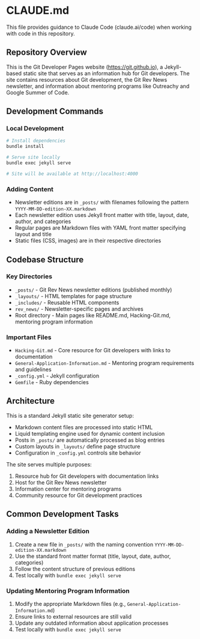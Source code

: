# CLAUDE.md

This file provides guidance to Claude Code (claude.ai/code) when working with code in this repository.

## Repository Overview

This is the Git Developer Pages website (https://git.github.io), a Jekyll-based static site that serves as an information hub for Git developers. The site contains resources about Git development, the Git Rev News newsletter, and information about mentoring programs like Outreachy and Google Summer of Code.

## Development Commands

### Local Development
```bash
# Install dependencies
bundle install

# Serve site locally
bundle exec jekyll serve

# Site will be available at http://localhost:4000
```

### Adding Content
- Newsletter editions are in `_posts/` with filenames following the pattern `YYYY-MM-DD-edition-XX.markdown`
- Each newsletter edition uses Jekyll front matter with title, layout, date, author, and categories
- Regular pages are Markdown files with YAML front matter specifying layout and title
- Static files (CSS, images) are in their respective directories

## Codebase Structure

### Key Directories
- `_posts/` - Git Rev News newsletter editions (published monthly)
- `_layouts/` - HTML templates for page structure
- `_includes/` - Reusable HTML components
- `rev_news/` - Newsletter-specific pages and archives
- Root directory - Main pages like README.md, Hacking-Git.md, mentoring program information

### Important Files
- `Hacking-Git.md` - Core resource for Git developers with links to documentation
- `General-Application-Information.md` - Mentoring program requirements and guidelines
- `_config.yml` - Jekyll configuration
- `Gemfile` - Ruby dependencies

## Architecture

This is a standard Jekyll static site generator setup:
- Markdown content files are processed into static HTML
- Liquid templating engine used for dynamic content inclusion
- Posts in `_posts/` are automatically processed as blog entries
- Custom layouts in `_layouts/` define page structure
- Configuration in `_config.yml` controls site behavior

The site serves multiple purposes:
1. Resource hub for Git developers with documentation links
2. Host for the Git Rev News newsletter
3. Information center for mentoring programs
4. Community resource for Git development practices

## Common Development Tasks

### Adding a Newsletter Edition
1. Create a new file in `_posts/` with the naming convention `YYYY-MM-DD-edition-XX.markdown`
2. Use the standard front matter format (title, layout, date, author, categories)
3. Follow the content structure of previous editions
4. Test locally with `bundle exec jekyll serve`

### Updating Mentoring Program Information
1. Modify the appropriate Markdown files (e.g., `General-Application-Information.md`)
2. Ensure links to external resources are still valid
3. Update any outdated information about application processes
4. Test locally with `bundle exec jekyll serve`